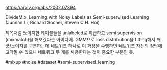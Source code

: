 https://arxiv.org/abs/2002.07394

DivideMix: Learning with Noisy Labels as Semi-supervised Learning (Junnan Li, Richard Socher, Steven C.H. Hoi)

제목처럼 노이지한 레이블들을 unlabeled로 취급하고 semi supervision (mixmatch)을 해보겠다는 아이디어. GMM으로 loss distribution을 fitting해서 깨끗/노이지를 구분하는데 네트워크 하나로 이 과정을 수행하면 네트워크 자신의 정답에 고착될 수 있으니 네트워크 두 개를 사용한다는 것이 중요한 부분인 듯.

#mixup #noise #dataset #semi-supervised_learning 